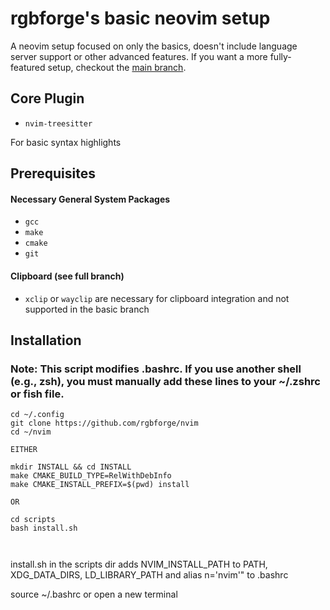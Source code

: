 # rgbforge's basic neovim setup

A neovim setup focused on only the basics, doesn't include language server support or other advanced features. If you want a more fully-featured setup, checkout the [main branch](https://github.com/rgbforge/nvim/).


## Core Plugin

* `nvim-treesitter`

For basic syntax highlights

## Prerequisites

#### Necessary General System Packages

* `gcc`
* `make`
* `cmake`
* `git`

#### Clipboard (see full branch)
* `xclip` or `wayclip` are necessary for clipboard integration and not supported in the basic branch


## Installation

### Note: This script modifies .bashrc. If you use another shell (e.g., zsh), you must manually add these lines to your ~/.zshrc or fish file.

```
cd ~/.config
git clone https://github.com/rgbforge/nvim
cd ~/nvim

EITHER

mkdir INSTALL && cd INSTALL
make CMAKE_BUILD_TYPE=RelWithDebInfo
make CMAKE_INSTALL_PREFIX=$(pwd) install

OR

cd scripts
bash install.sh



```





install.sh in the scripts dir adds NVIM_INSTALL_PATH to PATH, XDG_DATA_DIRS, LD_LIBRARY_PATH
and alias n='nvim'" to .bashrc

source ~/.bashrc or open a new terminal


